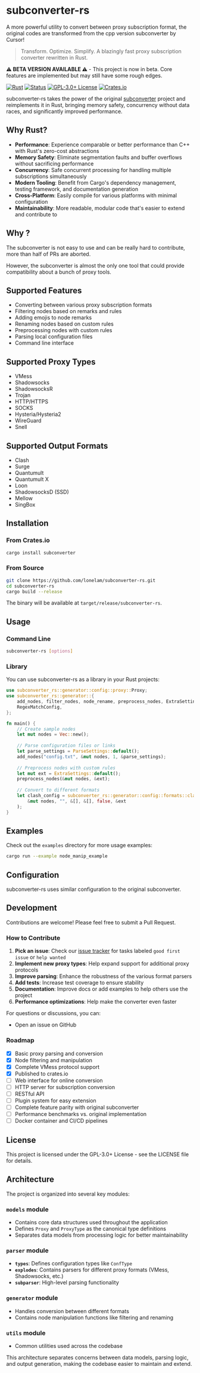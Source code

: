 # subconverter-rs
A more powerful utility to convert between proxy subscription format, the original codes are transformed from the cpp version subconverter by Cursor!

> Transform. Optimize. Simplify. A blazingly fast proxy subscription converter rewritten in Rust.

**⚠️ BETA VERSION AVAILABLE ⚠️** - This project is now in beta. Core features are implemented but may still have some rough edges.

[![Rust](https://img.shields.io/badge/language-Rust-orange.svg)](https://www.rust-lang.org/)
[![Status](https://img.shields.io/badge/status-beta-blue.svg)](https://github.com/lonelam/subconverter-rs)
[![GPL-3.0+ License](https://img.shields.io/badge/license-GPL--3.0%2B-blue.svg)](LICENSE)
[![Crates.io](https://img.shields.io/crates/v/subconverter-rs.svg)](https://crates.io/crates/subconverter-rs)

subconverter-rs takes the power of the original [subconverter](https://github.com/tindy2013/subconverter) project and reimplements it in Rust, bringing memory safety, concurrency without data races, and significantly improved performance.

## Why Rust?

- **Performance**: Experience comparable or better performance than C++ with Rust's zero-cost abstractions
- **Memory Safety**: Eliminate segmentation faults and buffer overflows without sacrificing performance
- **Concurrency**: Safe concurrent processing for handling multiple subscriptions simultaneously
- **Modern Tooling**: Benefit from Cargo's dependency management, testing framework, and documentation generation
- **Cross-Platform**: Easily compile for various platforms with minimal configuration
- **Maintainability**: More readable, modular code that's easier to extend and contribute to


## Why ?
The subconverter is not easy to use and can be really hard to contribute, more than half of PRs are aborted.

However, the subconverter is almost the only one tool that could provide compatibility about a bunch of proxy tools.

## Supported Features
- Converting between various proxy subscription formats
- Filtering nodes based on remarks and rules
- Adding emojis to node remarks
- Renaming nodes based on custom rules
- Preprocessing nodes with custom rules
- Parsing local configuration files
- Command line interface

## Supported Proxy Types
- VMess
- Shadowsocks
- ShadowsocksR
- Trojan
- HTTP/HTTPS
- SOCKS
- Hysteria/Hysteria2
- WireGuard
- Snell

## Supported Output Formats
- Clash
- Surge
- Quantumult
- Quantumult X
- Loon
- ShadowsocksD (SSD)
- Mellow
- SingBox

## Installation

### From Crates.io
```bash
cargo install subconverter
```

### From Source
```bash
git clone https://github.com/lonelam/subconverter-rs.git
cd subconverter-rs
cargo build --release
```

The binary will be available at `target/release/subconverter-rs`.

## Usage

### Command Line
```bash
subconverter-rs [options]
```

### Library
You can use subconverter-rs as a library in your Rust projects:

```rust
use subconverter_rs::generator::config::proxy::Proxy;
use subconverter_rs::generator::{
    add_nodes, filter_nodes, node_rename, preprocess_nodes, ExtraSettings, ParseSettings,
    RegexMatchConfig,
};

fn main() {
    // Create sample nodes
    let mut nodes = Vec::new();
    
    // Parse configuration files or links
    let parse_settings = ParseSettings::default();
    add_nodes("config.txt", &mut nodes, 1, &parse_settings);
    
    // Preprocess nodes with custom rules
    let mut ext = ExtraSettings::default();
    preprocess_nodes(&mut nodes, &ext);
    
    // Convert to different formats
    let clash_config = subconverter_rs::generator::config::formats::clash::proxy_to_clash(
        &mut nodes, "", &[], &[], false, &ext
    );
}
```

## Examples
Check out the `examples` directory for more usage examples:

```bash
cargo run --example node_manip_example
```

## Configuration
subconverter-rs uses similar configuration to the original subconverter.

## Development
Contributions are welcome! Please feel free to submit a Pull Request.

### How to Contribute

1. **Pick an issue**: Check our [issue tracker](https://github.com/lonelam/subconverter-rs/issues) for tasks labeled `good first issue` or `help wanted`
2. **Implement new proxy types**: Help expand support for additional proxy protocols
3. **Improve parsing**: Enhance the robustness of the various format parsers
4. **Add tests**: Increase test coverage to ensure stability
5. **Documentation**: Improve docs or add examples to help others use the project
6. **Performance optimizations**: Help make the converter even faster

For questions or discussions, you can:
- Open an issue on GitHub
  
### Roadmap

- [x] Basic proxy parsing and conversion
- [x] Node filtering and manipulation
- [x] Complete VMess protocol support
- [x] Published to crates.io
- [ ] Web interface for online conversion
- [ ] HTTP server for subscription conversion
- [ ] RESTful API
- [ ] Plugin system for easy extension
- [ ] Complete feature parity with original subconverter
- [ ] Performance benchmarks vs. original implementation
- [ ] Docker container and CI/CD pipelines

## License
This project is licensed under the GPL-3.0+ License - see the LICENSE file for details.

## Architecture

The project is organized into several key modules:

### `models` module
- Contains core data structures used throughout the application
- Defines `Proxy` and `ProxyType` as the canonical type definitions
- Separates data models from processing logic for better maintainability

### `parser` module
- **`types`**: Defines configuration types like `ConfType`
- **`explodes`**: Contains parsers for different proxy formats (VMess, Shadowsocks, etc.)
- **`subparser`**: High-level parsing functionality

### `generator` module
- Handles conversion between different formats
- Contains node manipulation functions like filtering and renaming

### `utils` module
- Common utilities used across the codebase

This architecture separates concerns between data models, parsing logic, and output generation, making the codebase easier to maintain and extend.